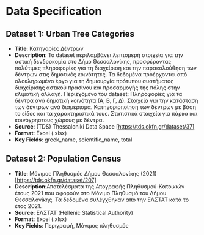 # Data Specification

## Dataset 1: Urban Tree Categories
- **Title**: Κατηγορίες Δέντρων
- **Description**: Το dataset περιλαμβάνει λεπτομερή στοιχεία για την αστική δενδροκομία στο Δήμο Θεσσαλονίκης, προσφέροντας πολύτιμες πληροφορίες για τη διαχείριση και την παρακολούθηση των δέντρων στις δημοτικές κοινότητες. Τα δεδομένα προέρχονται από ολοκληρωμένο έργο για τη δημιουργία πρότυπου συστήματος διαχείρισης αστικού πρασίνου και προσαρμογής της πόλης στην κλιματική αλλαγή. Περιεχόμενο του dataset: Πληροφορίες για τα δέντρα ανά δημοτική κοινότητα (Α, Β, Γ, Δ). Στοιχεία για την κατάσταση των δέντρων ανά διαμέρισμα. Κατηγοριοποίηση των δέντρων με βάση το είδος και τα χαρακτηριστικά τους. Στατιστικά στοιχεία για πάρκα και κοινόχρηστους χώρους με δέντρα.
- **Source**: (TDS) Thessaloniki Data Space [https://tds.okfn.gr/dataset/37]
- **Format**: Excel (.xlsx)
- **Key Fields**: greek_name, scientific_name, total

## Dataset 2: Population Census
- **Title**: Μόνιμος Πληθυσμός Δήμου Θεσσαλονίκης (2021) [https://tds.okfn.gr/dataset/207] 
- **Description**:Αποτελέσματα της Απογραφής Πληθυσμού-Κατοικιών έτους 2021 που αφορούν στο Μόνιμο Πληθυσμό του Δήμου Θεσσαλονίκης. Τα δεδομένα συλέγχθηκαν απο την ΕΛΣΤΑΤ κατά το έτος 2021. 
- **Source**: ΕΛΣΤΑΤ (Hellenic Statistical Authority)
- **Format**: Excel (.xlsx)
- **Key Fields**: Περιγραφή, Μόνιμος πληθυσμός


